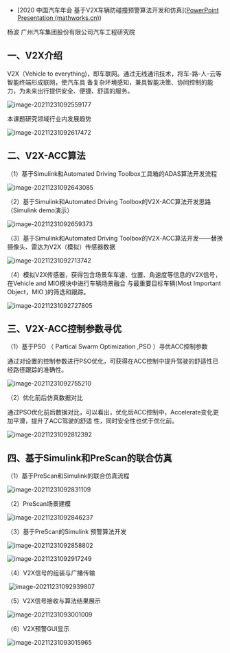 - [2020 中国汽车年会 基于V2X车辆防碰撞预警算法开发和仿真]([PowerPoint Presentation (mathworks.cn)](https://ww2.mathworks.cn/content/dam/mathworks/mathworks-dot-com/company/events/conferences/automotive-conference-china/2020/vehicle-anti-collision-early-warning-algorithm-development-and-simulation-base-on-v2x.pdf))

杨波  广州汽车集团股份有限公司汽车工程研究院

## 一、V2X介绍

V2X（Vehicle to everything)，即车联网。通过无线通讯技术，将车-路-人-云等智能终端形成联网，使汽车具 备复杂环境感知，兼具智能决策、协同控制的能力，为未来出行提供安全、便捷、舒适的服务。

![image-20211231092559177](https://gitee.com/er-huomeng/l-img/raw/master/l-img/image-20211231092559177.png)

本课题研究领域行业内发展趋势

![image-20211231092617472](https://gitee.com/er-huomeng/l-img/raw/master/l-img/image-20211231092617472.png)

## 二、V2X-ACC算法

（1）基于Simulink和Automated Driving Toolbox工具箱的ADAS算法开发流程

![image-20211231092643085](https://gitee.com/er-huomeng/l-img/raw/master/l-img/image-20211231092643085.png)

（2）基于Simulink和Automated Driving Toolbox的V2X-ACC算法开发思路（Simulink demo演示）

![image-20211231092659373](https://gitee.com/er-huomeng/l-img/raw/master/l-img/image-20211231092659373.png)

（3）基于Simulink和Automated Driving Toolbox的V2X-ACC算法开发——替换摄像头、雷达为V2X（模拟）传感器数据

![image-20211231092713742](https://gitee.com/er-huomeng/l-img/raw/master/l-img/image-20211231092713742.png)

（4）模拟V2X传感器，获得包含场景车车速、位置、角速度等信息的V2X信号，在Vehicle and MIO模块中进行车辆场景融合 与最重要目标车辆(Most Important Object，MIO )的筛选和跟踪。

![image-20211231092727805](https://gitee.com/er-huomeng/l-img/raw/master/l-img/image-20211231092727805.png)

## 三、V2X-ACC控制参数寻优

（1）基于PSO （ Partical Swarm Optimization ,PSO ）寻优ACC控制参数

通过对设置的控制参数进行PSO优化，可获得在ACC控制中提升驾驶的舒适性已经路径跟踪的准确性。

![image-20211231092755210](https://gitee.com/er-huomeng/l-img/raw/master/l-img/image-20211231092755210.png)

（2）优化前后仿真数据对比

通过PSO优化前后数据对比，可以看出，优化后ACC控制中，Accelerate变化更加平滑，提升了ACC驾驶的舒适 性，同时安全性也优于优化前。

![image-20211231092812392](https://gitee.com/er-huomeng/l-img/raw/master/l-img/image-20211231092812392.png)

## 四、基于Simulink和PreScan的联合仿真

（1）基于PreScan和Simulink的联合仿真流程

![image-20211231092831109](https://gitee.com/er-huomeng/l-img/raw/master/l-img/image-20211231092831109.png)

（2）PreScan场景建模

![image-20211231092846237](https://gitee.com/er-huomeng/l-img/raw/master/l-img/image-20211231092846237.png)

（3）基于PreScan的Simulink 预警算法开发

![image-20211231092858802](https://gitee.com/er-huomeng/l-img/raw/master/l-img/image-20211231092858802.png)

![image-20211231092917249](https://gitee.com/er-huomeng/l-img/raw/master/l-img/image-20211231092917249.png)

（4）V2X信号的组装与广播传输

​	![image-20211231092939807](https://gitee.com/er-huomeng/l-img/raw/master/l-img/image-20211231092939807.png)

（5）V2X信号接收与算法结果展示

![image-20211231093001009](https://gitee.com/er-huomeng/l-img/raw/master/l-img/image-20211231093001009.png)

（6）V2X预警GUI显示

![image-20211231093015965](https://gitee.com/er-huomeng/l-img/raw/master/l-img/image-20211231093015965.png)